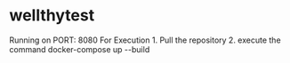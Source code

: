 # wellthytest

Running on PORT: 8080
For Execution
    1. Pull the repository
    2. execute the command 
        docker-compose up --build
